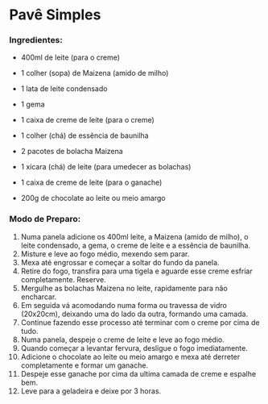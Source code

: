 # Pavê Simples

### Ingredientes:

- 400ml de leite (para o creme)

- 1 colher (sopa) de Maizena (amido de milho)

- 1 lata de leite condensado

- 1 gema

- 1 caixa de creme de leite (para o creme)

- 1 colher (chá) de essência de baunilha

- 2 pacotes de bolacha Maizena

- 1 xícara (chá) de leite (para umedecer as bolachas)

- 1 caixa de creme de leite (para o ganache)

- 200g de chocolate ao leite ou meio amargo

  

### Modo de Preparo:

1. Numa panela adicione os 400ml leite, a Maizena (amido de milho), o leite condensado, a gema, o creme de leite e a essência de baunilha.
2. Misture e leve ao fogo médio, mexendo sem parar.
3. Mexa até engrossar e começar a soltar do fundo da panela.
4. Retire do fogo, transfira para uma tigela e aguarde esse creme esfriar completamente. Reserve.
5. Mergulhe as bolachas Maizena no leite, rapidamente para não encharcar.
6. Em seguida vá acomodando numa forma ou travessa de vidro (20x20cm), deixando uma do lado da outra, formando uma camada.
7. Continue fazendo esse processo até terminar com o creme por cima de tudo.
8. Numa panela, despeje o creme de leite e leve ao fogo médio.
9. Quando começar a levantar fervura, desligue o fogo imediatamente.
10. Adicione o chocolate ao leite ou meio amargo e mexa até derreter completamente e formar um ganache.
11. Despeje esse ganache por cima da ultima camada de creme e espalhe bem.
12. Leve para a geladeira e deixe por 3 horas.